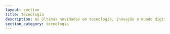 ```yaml
---
layout: section
title: Tecnologia
description: As últimas novidades em tecnologia, inovação e mundo digital.
section_category: tecnologia
---
```


